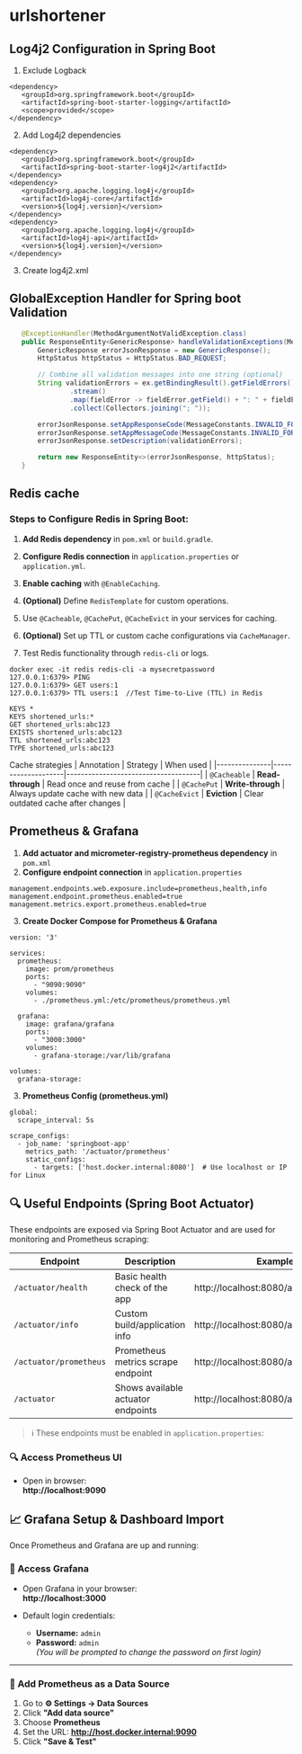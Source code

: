 # urlshortener


## Log4j2 Configuration in Spring Boot
1. Exclude Logback
 ```
<dependency>
    <groupId>org.springframework.boot</groupId>
    <artifactId>spring-boot-starter-logging</artifactId>
    <scope>provided</scope>
</dependency>
 ```

2. Add Log4j2 dependencies
 ```
<dependency>
    <groupId>org.springframework.boot</groupId>
    <artifactId>spring-boot-starter-log4j2</artifactId>
</dependency>
<dependency>
    <groupId>org.apache.logging.log4j</groupId>
    <artifactId>log4j-core</artifactId>
    <version>${log4j.version}</version>
</dependency>
<dependency>
    <groupId>org.apache.logging.log4j</groupId>
    <artifactId>log4j-api</artifactId>
    <version>${log4j.version}</version>
</dependency>
 ```
3. Create log4j2.xml

## GlobalException Handler for Spring boot Validation
 ```java
    @ExceptionHandler(MethodArgumentNotValidException.class)
    public ResponseEntity<GenericResponse> handleValidationExceptions(MethodArgumentNotValidException ex) {
        GenericResponse errorJsonResponse = new GenericResponse();
        HttpStatus httpStatus = HttpStatus.BAD_REQUEST;

        // Combine all validation messages into one string (optional)
        String validationErrors = ex.getBindingResult().getFieldErrors()
                .stream()
                .map(fieldError -> fieldError.getField() + ": " + fieldError.getDefaultMessage())
                .collect(Collectors.joining("; "));

        errorJsonResponse.setAppResponseCode(MessageConstants.INVALID_FORMAT_ERROR_CODE);
        errorJsonResponse.setAppMessageCode(MessageConstants.INVALID_FORMAT_MESSAGE_CODE);
        errorJsonResponse.setDescription(validationErrors);

        return new ResponseEntity<>(errorJsonResponse, httpStatus);
    }
 ```

## Redis cache

### Steps to Configure Redis in Spring Boot:

1. **Add Redis dependency** in `pom.xml` or `build.gradle`.
   
2. **Configure Redis connection** in `application.properties` or `application.yml`.

3. **Enable caching** with `@EnableCaching`.

4. **(Optional)** Define `RedisTemplate` for custom operations.

5. Use `@Cacheable`, `@CachePut`, `@CacheEvict` in your services for caching.

6. **(Optional)** Set up TTL or custom cache configurations via `CacheManager`.

7. Test Redis functionality through `redis-cli` or logs.
 ```cli
docker exec -it redis redis-cli -a mysecretpassword
127.0.0.1:6379> PING
127.0.0.1:6379> GET users:1
127.0.0.1:6379> TTL users:1  //Test Time-to-Live (TTL) in Redis

KEYS *
KEYS shortened_urls:*
GET shortened_urls:abc123
EXISTS shortened_urls:abc123
TTL shortened_urls:abc123
TYPE shortened_urls:abc123
 ```


Cache strategies 
| Annotation    | Strategy           | When used                          |
|---------------|--------------------|-------------------------------------|
| `@Cacheable`  | **Read-through**   | Read once and reuse from cache      |
| `@CachePut`   | **Write-through**  | Always update cache with new data   |
| `@CacheEvict` | **Eviction**       | Clear outdated cache after changes  |


## Prometheus & Grafana
1. **Add actuator and  micrometer-registry-prometheus dependency** in `pom.xml`
2. **Configure endpoint connection** in `application.properties` 
 ```cli
management.endpoints.web.exposure.include=prometheus,health,info
management.endpoint.prometheus.enabled=true
management.metrics.export.prometheus.enabled=true
 ```
3. **Create Docker Compose for Prometheus & Grafana**
```cli
version: '3'

services:
  prometheus:
    image: prom/prometheus
    ports:
      - "9090:9090"
    volumes:
      - ./prometheus.yml:/etc/prometheus/prometheus.yml

  grafana:
    image: grafana/grafana
    ports:
      - "3000:3000"
    volumes:
      - grafana-storage:/var/lib/grafana

volumes:
  grafana-storage:

```

3. **Prometheus Config (prometheus.yml)**
```cli
global:
  scrape_interval: 5s

scrape_configs:
  - job_name: 'springboot-app'
    metrics_path: '/actuator/prometheus'
    static_configs:
      - targets: ['host.docker.internal:8080']  # Use localhost or IP for Linux

```

## 🔍 Useful Endpoints (Spring Boot Actuator)

These endpoints are exposed via Spring Boot Actuator and are used for monitoring and Prometheus scraping:

| Endpoint                        | Description                              | Example URL                              |
|---------------------------------|------------------------------------------|-------------------------------------------|
| `/actuator/health`             | Basic health check of the app            | http://localhost:8080/actuator/health     |
| `/actuator/info`               | Custom build/application info            | http://localhost:8080/actuator/info       |
| `/actuator/prometheus`         | Prometheus metrics scrape endpoint       | http://localhost:8080/actuator/prometheus |
| `/actuator`                    | Shows available actuator endpoints       | http://localhost:8080/actuator            |

> ℹ️ These endpoints must be enabled in `application.properties`:

### 🔍 Access Prometheus UI

- Open in browser:  
  **http://localhost:9090**

  
## 📈 Grafana Setup & Dashboard Import

Once Prometheus and Grafana are up and running:

### 🧭 Access Grafana

- Open Grafana in your browser:  
  **http://localhost:3000**

- Default login credentials:  
  - **Username:** `admin`  
  - **Password:** `admin`  
  *(You will be prompted to change the password on first login)*

---

### 🔌 Add Prometheus as a Data Source

1. Go to **⚙️ Settings → Data Sources**
2. Click **"Add data source"**
3. Choose **Prometheus**
4. Set the URL: **http://host.docker.internal:9090**
5. Click **"Save & Test"**
